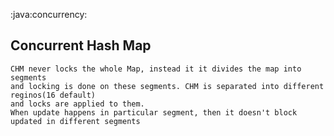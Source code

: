 :java:concurrency:
## Concurrent Hash Map

	CHM never locks the whole Map, instead it it divides the map into segments 
	and locking is done on these segments. CHM is separated into different reginos(16 default)
	and locks are applied to them.
	When update happens in particular segment, then it doesn't block
	updated in different segments
	

